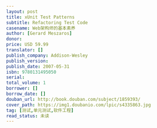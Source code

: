 ```yaml
---
layout: post
title: xUnit Test Patterns
subtitle: Refactoring Test Code
casename: Web架构师的基本素养
author: [Gerard Meszaros]
donor:
price: USD 59.99
translator: []
publish_company: Addison-Wesley
publish_version:
publish_date: 2007-05-31
isbn: 9780131495050
serial:
total_volume: 1
borrower: []
borrow_date: []
douban_url: http://book.douban.com/subject/1859393/
cover_path: https://img1.doubanio.com/lpic/s4335863.jpg
tag: [测试,单元测试,软件工程]
read_status: 未读
---
```

